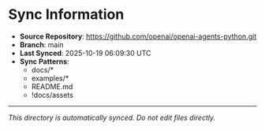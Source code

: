 # Sync Information

- **Source Repository**: https://github.com/openai/openai-agents-python.git
- **Branch**: main
- **Last Synced**: 2025-10-19 06:09:30 UTC
- **Sync Patterns**:
  - docs/*
  - examples/*
  - README.md
  - !docs/assets

---
*This directory is automatically synced. Do not edit files directly.*
